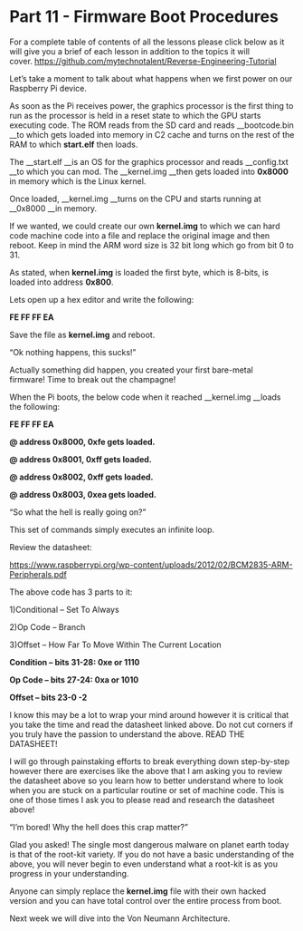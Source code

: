 # Part 11 - Firmware Boot Procedures

For a complete table of contents of all the lessons please click below as it will give you a brief of each lesson in addition to the topics it will cover.&nbsp;https://github.com/mytechnotalent/Reverse-Engineering-Tutorial

Let’s take a moment to talk about what happens when we first power on our Raspberry Pi device.

As soon as the Pi receives power, the graphics processor is the first thing to run as the processor is held in a reset state to which the GPU starts executing code.&nbsp;The ROM reads from the SD card and reads __bootcode.bin __to which gets loaded into memory in C2 cache and turns on the rest of the RAM to which __start.elf__ then loads.

The __start.elf __is an OS for the graphics processor and reads __config.txt __to which you can mod.&nbsp;The __kernel.img __then gets loaded into __0x8000__ in memory which is the Linux kernel.

Once loaded, __kernel.img __turns on the CPU and starts running at __0x8000 __in memory.&nbsp;

If we wanted, we could create our own __kernel.img__ to which we can hard code machine code into a file and replace the original image and then reboot.&nbsp;Keep in mind the ARM word size is 32 bit long which go from bit 0 to 31.&nbsp;

As stated, when __kernel.img__ is loaded the first byte, which is 8-bits, is loaded into address __0x800__.

Lets open up a hex editor and write the following:

__FE FF FF EA__

Save the file as __kernel.img__ and reboot.

“Ok nothing happens, this sucks!”

Actually something did happen, you created your first bare-metal firmware!&nbsp;Time to break out the champagne!&nbsp;

When the Pi boots, the below code when it reached __kernel.img __loads the following:

__FE FF FF EA__

__@ address 0x8000, 0xfe gets loaded.__

__@ address 0x8001, 0xff gets loaded.__

__@ address 0x8002, 0xff gets loaded.__

__@ address 0x8003, 0xea gets loaded.__

“So what the hell is really going on?”

This set of commands simply executes an infinite loop.&nbsp;

Review the datasheet:

<a href="https://www.raspberrypi.org/wp-content/uploads/2012/02/BCM2835-ARM-Peripherals.pdf" rel="nofollow noopener" target="_blank">https://www.raspberrypi.org/wp-content/uploads/2012/02/BCM2835-ARM-Peripherals.pdf</a>

The above code has 3 parts to it:

1)Conditional – Set To Always

2)Op Code – Branch

3)Offset – How Far To Move Within The Current Location

__Condition – bits 31-28:&nbsp;0xe or 1110__

__Op Code – bits 27-24:&nbsp;0xa or 1010__

__Offset – bits 23-0 -2__

I know this may be a lot to wrap your mind around however it is critical that you take the time and read the datasheet linked above. Do not cut corners if you truly have the passion to understand the above.&nbsp;READ THE DATASHEET!

I will go through painstaking efforts to break everything down step-by-step however there are exercises like the above that I am asking you to review the datasheet above so you learn how to better understand where to look when you are stuck on a particular routine or set of machine code.&nbsp;This is one of those times I ask you to please read and research the datasheet above!

“I’m bored!&nbsp;Why the hell does this crap matter?”

Glad you asked!&nbsp;The single most dangerous malware on planet earth today is that of the root-kit variety.&nbsp;If you do not have a basic understanding of the above, you will never begin to even understand what a root-kit is as you progress in your understanding.

Anyone can simply replace the __kernel.img__ file with their own hacked version and you can have total control over the entire process from boot.

Next week we will dive into the Von Neumann Architecture.